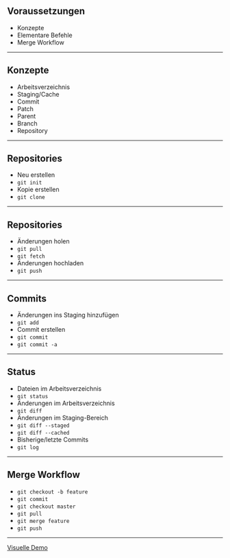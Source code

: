 ## Voraussetzungen

* Konzepte
* Elementare Befehle
* Merge Workflow

---

## Konzepte

- Arbeitsverzeichnis
- Staging/Cache
- Commit
- Patch
- Parent
- Branch
- Repository

---

## Repositories

- Neu erstellen
 - `git init`  <!-- .element class="fragment" -->
- Kopie erstellen
 - `git clone`  <!-- .element class="fragment" -->

---

## Repositories

- Änderungen holen
 - `git pull` <!-- .element class="fragment" -->
 - `git fetch`  <!-- .element class="fragment" -->
- Änderungen hochladen
 - `git push` <!-- .element class="fragment" -->

---

## Commits
- Änderungen ins Staging hinzufügen
 - `git add` <!-- .element class="fragment" -->
- Commit erstellen
 - `git commit` <!-- .element class="fragment" -->
 - `git commit -a` <!-- .element class="fragment" -->

---

## Status
- Dateien im Arbeitsverzeichnis
 - `git status` <!-- .element class="fragment" -->
- Änderungen im Arbeitsverzeichnis
 - `git diff` <!-- .element class="fragment" -->
- Änderungen im Staging-Bereich
 - `git diff --staged` <!-- .element class="fragment" -->
 - `git diff --cached` <!-- .element class="fragment" -->
- Bisherige/letzte Commits
 - `git log` <!-- .element class="fragment" -->

---

## Merge Workflow

- `git checkout -b feature` <!-- .element class="fragment" -->
- `git commit` <!-- .element class="fragment" -->
- `git checkout master`  <!-- .element class="fragment" -->
- `git pull` <!-- .element class="fragment" -->
- `git merge feature` <!-- .element class="fragment" -->
- `git push` <!-- .element class="fragment" -->

---

<a href="https://learngitbranching.js.org/?NODEMO&command=importTreeNow%20%7B%22branches%22%3A%7B%22master%22%3A%7B%22remoteTrackingBranchID%22%3A%22o/master%22%2C%22remote%22%3Afalse%2C%22target%22%3A%22C1%22%2C%22id%22%3A%22master%22%2C%22type%22%3A%22branch%22%7D%2C%22o/master%22%3A%7B%22remoteTrackingBranchID%22%3Anull%2C%22remote%22%3Afalse%2C%22target%22%3A%22C1%22%2C%22id%22%3A%22o/master%22%2C%22type%22%3A%22branch%22%7D%7D%2C%22commits%22%3A%7B%22C0%22%3A%7B%22type%22%3A%22commit%22%2C%22parents%22%3A%5B%5D%2C%22author%22%3A%22Peter%20Cottle%22%2C%22createTime%22%3A%22Thu%20Feb%2013%202020%2014%3A37%3A28%20GMT+0100%20%28Central%20European%20Standard%20Time%29%22%2C%22commitMessage%22%3A%22Quick%20commit.%20Go%20Bears%21%22%2C%22id%22%3A%22C0%22%2C%22rootCommit%22%3Atrue%7D%2C%22C1%22%3A%7B%22type%22%3A%22commit%22%2C%22parents%22%3A%5B%22C0%22%5D%2C%22author%22%3A%22Peter%20Cottle%22%2C%22createTime%22%3A%22Thu%20Feb%2013%202020%2014%3A37%3A28%20GMT+0100%20%28Central%20European%20Standard%20Time%29%22%2C%22commitMessage%22%3A%22Quick%20commit.%20Go%20Bears%21%22%2C%22id%22%3A%22C1%22%7D%7D%2C%22tags%22%3A%7B%7D%2C%22HEAD%22%3A%7B%22id%22%3A%22HEAD%22%2C%22target%22%3A%22master%22%2C%22type%22%3A%22general%20ref%22%7D%2C%22originTree%22%3A%7B%22branches%22%3A%7B%22master%22%3A%7B%22remoteTrackingBranchID%22%3Anull%2C%22remote%22%3Afalse%2C%22target%22%3A%22C1%22%2C%22id%22%3A%22master%22%2C%22type%22%3A%22branch%22%7D%7D%2C%22commits%22%3A%7B%22C0%22%3A%7B%22type%22%3A%22commit%22%2C%22parents%22%3A%5B%5D%2C%22author%22%3A%22Peter%20Cottle%22%2C%22createTime%22%3A%22Thu%20Feb%2013%202020%2014%3A37%3A37%20GMT+0100%20%28Central%20European%20Standard%20Time%29%22%2C%22commitMessage%22%3A%22Quick%20commit.%20Go%20Bears%21%22%2C%22id%22%3A%22C0%22%2C%22rootCommit%22%3Atrue%7D%2C%22C1%22%3A%7B%22type%22%3A%22commit%22%2C%22parents%22%3A%5B%22C0%22%5D%2C%22author%22%3A%22Peter%20Cottle%22%2C%22createTime%22%3A%22Thu%20Feb%2013%202020%2014%3A37%3A37%20GMT+0100%20%28Central%20European%20Standard%20Time%29%22%2C%22commitMessage%22%3A%22Quick%20commit.%20Go%20Bears%21%22%2C%22id%22%3A%22C1%22%7D%7D%2C%22tags%22%3A%7B%7D%2C%22HEAD%22%3A%7B%22target%22%3A%22master%22%2C%22id%22%3A%22HEAD%22%2C%22type%22%3A%22general%20ref%22%7D%7D%7D;clear">Visuelle Demo</a>
